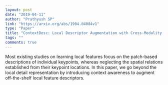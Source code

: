 ```yaml
---
layout: post
date: "2019-04-11"
author: "Prathyush SP"
link: "https://arxiv.org/abs/1904.04084v1"
type: "Paper"
title: "ContextDesc: Local Descriptor Augmentation with Cross-Modality Context"
tags: ""
comments: true
---
```

Most existing studies on learning local features focus on the patch-based descriptions of individual keypoints, whereas neglecting the spatial relations established from their keypoint locations. In this paper, we go beyond the local detail representation by introducing context awareness to augment off-the-shelf local feature descriptors. 
